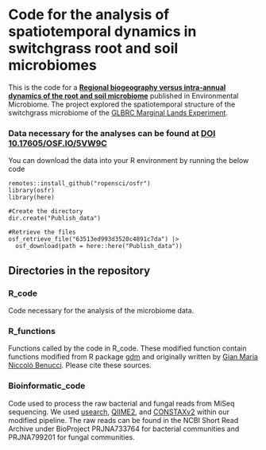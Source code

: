 # Code for the analysis of spatiotemporal dynamics in switchgrass root and soil microbiomes

This is the code for a [**Regional biogeography versus intra-annual dynamics of the root and soil microbiome**]( https://doi.org/10.1186/s40793-023-00504-x) published in Environmental Microbiome. The project explored the spatiotemporal structure of the switchgrass microbiome of the [GLBRC Marginal Lands Experiment](https://lter.kbs.msu.edu/research/long-term-experiments/marginal-land-experiment/). 


### Data necessary for the analyses can be found at [DOI 10.17605/OSF.IO/5VW9C](https://osf.io/5vw9c/)
You can download the data into your R environment by running the below code

```
remotes::install_github("ropensci/osfr")
library(osfr)
library(here)

#Create the directory
dir.create("Publish_data")

#Retrieve the files
osf_retrieve_file("63513ed993d3520c4891c7da") |>
  osf_download(path = here::here("Publish_data"))
```

## Directories in the repository

### R_code
Code necessary for the analysis of the microbiome data. 

### R_functions
Functions called by the code in  R_code. These modified function contain functions modified from R package [gdm](https://www.rdocumentation.org/packages/gdm/versions/1.5.0-3) and originally written by [Gian Maria Niccolò Benucci](https://github.com/Gian77/Scientific-Papers-R-Code/blob/master/VanWallendael_etal_2021_SwitchgrassLeafFungalMicrobiome/ExtractCore.R). Please cite these sources. 

### Bioinformatic_code
Code used to process the raw bacterial and fungal reads from MiSeq sequencing. We used [usearch](https://www.drive5.com/usearch/), [QIIME2](https://qiime2.org/), and [CONSTAXv2](https://constax.readthedocs.io/en/latest/) within our modified pipeline. The raw reads can be found in the NCBI Short Read Archive under BioProject PRJNA733764 for bacterial communities and PRJNA799201 for fungal communities.

